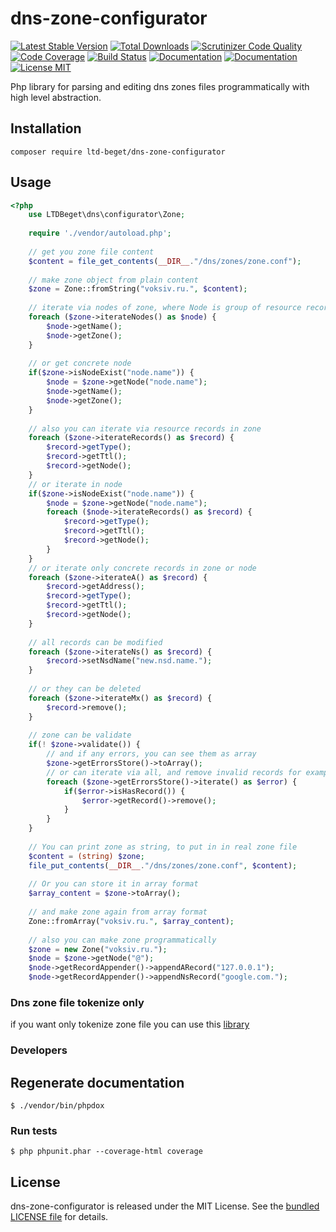 # dns-zone-configurator

[![Latest Stable Version](https://poser.pugx.org/ltd-beget/dns-zone-configurator/version)](https://packagist.org/packages/ltd-beget/dns-zone-configurator) 
[![Total Downloads](https://poser.pugx.org/ltd-beget/dns-zone-configurator/downloads)](https://packagist.org/packages/ltd-beget/dns-zone-configurator)
[![Scrutinizer Code Quality](https://scrutinizer-ci.com/g/LTD-Beget/dns-zone-configurator/badges/quality-score.png?b=master)](https://scrutinizer-ci.com/g/LTD-Beget/dns-zone-configurator/?branch=master)
[![Code Coverage](https://scrutinizer-ci.com/g/LTD-Beget/dns-zone-configurator/badges/coverage.png?b=master)](https://scrutinizer-ci.com/g/LTD-Beget/dns-zone-configurator/?branch=master)
[![Build Status](https://scrutinizer-ci.com/g/LTD-Beget/dns-zone-configurator/badges/build.png?b=master)](https://scrutinizer-ci.com/g/LTD-Beget/dns-zone-configurator/build-status/master)
[![Documentation](https://img.shields.io/badge/code-documented-brightgreen.svg)](http://ltd-beget.github.io/dns-zone-configurator/documentation/html/index.html)
[![Documentation](https://img.shields.io/badge/code-coverage-brightgreen.svg)](http://ltd-beget.github.io/dns-zone-configurator/coverage/)
[![License MIT](http://img.shields.io/badge/license-MIT-blue.svg?style=flat)](https://github.com/LTD-Beget/dns-zone-configurator/blob/master/LICENSE)


Php library for parsing and editing dns zones files programmatically with high level abstraction.

## Installation

```shell
composer require ltd-beget/dns-zone-configurator
```

## Usage

```php
<?php
    use LTDBeget\dns\configurator\Zone;
    
    require './vendor/autoload.php';
    
    // get you zone file content
    $content = file_get_contents(__DIR__."/dns/zones/zone.conf");
    
    // make zone object from plain content
    $zone = Zone::fromString("voksiv.ru.", $content);
    
    // iterate via nodes of zone, where Node is group of resource records with same name
    foreach ($zone->iterateNodes() as $node) {
        $node->getName();
        $node->getZone();
    }
    
    // or get concrete node
    if($zone->isNodeExist("node.name")) {
        $node = $zone->getNode("node.name");
        $node->getName();
        $node->getZone();
    }
    
    // also you can iterate via resource records in zone
    foreach ($zone->iterateRecords() as $record) {
        $record->getType();
        $record->getTtl();
        $record->getNode();
    }
    // or iterate in node
    if($zone->isNodeExist("node.name")) {
        $node = $zone->getNode("node.name");
        foreach ($node->iterateRecords() as $record) {
            $record->getType();
            $record->getTtl();
            $record->getNode();
        }
    }
    // or iterate only concrete records in zone or node
    foreach ($zone->iterateA() as $record) {
        $record->getAddress();
        $record->getType();
        $record->getTtl();
        $record->getNode();
    }
    
    // all records can be modified
    foreach ($zone->iterateNs() as $record) {
        $record->setNsdName("new.nsd.name.");
    }
    
    // or they can be deleted
    foreach ($zone->iterateMx() as $record) {
        $record->remove();
    }
    
    // zone can be validate
    if(! $zone->validate()) {
        // and if any errors, you can see them as array
        $zone->getErrorsStore()->toArray();
        // or can iterate via all, and remove invalid records for example
        foreach ($zone->getErrorsStore()->iterate() as $error) {
            if($error->isHasRecord()) {
                $error->getRecord()->remove();
            }
        }
    }
    
    // You can print zone as string, to put in in real zone file
    $content = (string) $zone;
    file_put_contents(__DIR__."/dns/zones/zone.conf", $content);
    
    // Or you can store it in array format
    $array_content = $zone->toArray();
    
    // and make zone again from array format
    Zone::fromArray("voksiv.ru.", $array_content);
    
    // also you can make zone programmatically
    $zone = new Zone("voksiv.ru.");
    $node = $zone->getNode("@");
    $node->getRecordAppender()->appendARecord("127.0.0.1");
    $node->getRecordAppender()->appendNsRecord("google.com.");
```

### Dns zone file tokenize only
if you want only tokenize zone file you can use this [library](https://github.com/LTD-Beget/dns-zone-parser) 


### Developers

## Regenerate documentation
```shell
$ ./vendor/bin/phpdox
```

### Run tests

```shell
$ php phpunit.phar --coverage-html coverage
```

## License

dns-zone-configurator is released under the MIT License.
See the [bundled LICENSE file](LICENSE) for details.
